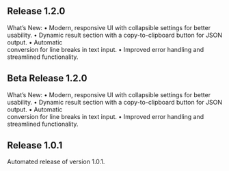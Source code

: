 ## Release 1.2.0
What’s New:
	•	Modern, responsive UI with collapsible settings for better usability.
	•	Dynamic result section with a copy-to-clipboard button for JSON output.
	•	Automatic <br> conversion for line breaks in text input.
	•	Improved error handling and streamlined functionality.

## Beta Release 1.2.0
What’s New:
	•	Modern, responsive UI with collapsible settings for better usability.
	•	Dynamic result section with a copy-to-clipboard button for JSON output.
	•	Automatic <br> conversion for line breaks in text input.
	•	Improved error handling and streamlined functionality.

## Release 1.0.1
Automated release of version 1.0.1.